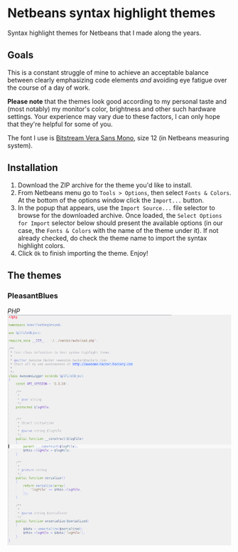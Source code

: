 # Netbeans syntax highlight themes
Syntax highlight themes for Netbeans that I made along the years.
## Goals
This is a constant struggle of mine to achieve an acceptable balance between clearly emphasizing code elements *and* avoiding eye fatigue over the course of a day of work.

**Please note** that the themes look good according to my personal taste and (most notably) my monitor's color,
brightness and other such hardware settings. Your experience may vary due to these factors, I can
only hope that they're helpful for some of you.

The font I use is [Bitstream Vera Sans Mono](http://ftp.gnome.org/pub/GNOME/sources/ttf-bitstream-vera/1.10/ ), size 12 (in Netbeans measuring system).

## Installation
1. Download the ZIP archive for the theme you'd like to install.
2. From Netbeans menu go to `Tools > Options`, then select `Fonts & Colors`. At the bottom of the options window click the `Import...` button.
3. In the popup that appears, use the `Import Source...` file selector to browse for the downloaded archive. Once loaded, the `Select Options for Import` selector below should present the available options (in our case, the `Fonts & Colors` with the name of the theme under it). If not already checked, do check the theme name to import the syntax highlight colors.
4. Click `Ok` to finish importing the theme. Enjoy!

## The themes
### PleasantBlues
*PHP*
![PleasantBlues theme - PHP demo](/images/PleasantBlues/php.png)
